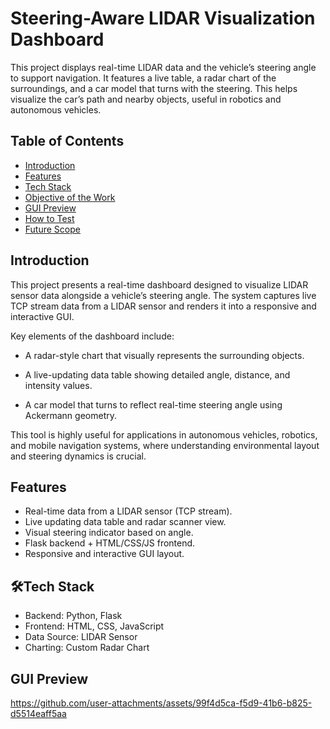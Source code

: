 # Steering-Aware LIDAR Visualization Dashboard
This project displays real-time LIDAR data and the vehicle’s steering angle to support navigation. It features a live table, a radar chart of the surroundings, and a car model that turns with the steering. This helps visualize the car’s path and nearby objects, useful in robotics and autonomous vehicles.

## Table of Contents
- [Introduction](#introduction)
- [Features](#features)
- [Tech Stack](#tech-stack)
- [Objective of the Work](#objective-of-the-work)
- [GUI Preview](#gui-preview)
- [How to Test](#how-to-test)
- [Future Scope](#future-scope)

## Introduction
This project presents a real-time dashboard designed to visualize LIDAR sensor data alongside a vehicle’s steering angle. The system captures live TCP stream data from a LIDAR sensor and renders it into a responsive and interactive GUI.

Key elements of the dashboard include:
* A radar-style chart that visually represents the surrounding objects.

* A live-updating data table showing detailed angle, distance, and intensity values.

* A car model that turns to reflect real-time steering angle using Ackermann geometry.

This tool is highly useful for applications in autonomous vehicles, robotics, and mobile navigation systems, where understanding environmental layout and steering dynamics is crucial.


## Features
* Real-time data from a LIDAR sensor (TCP stream).
* Live updating data table and radar scanner view.
* Visual steering indicator based on angle.
* Flask backend + HTML/CSS/JS frontend.
* Responsive and interactive GUI layout.

## 🛠Tech Stack
* Backend: Python, Flask
* Frontend: HTML, CSS, JavaScript
* Data Source: LIDAR Sensor
* Charting: Custom Radar Chart

## GUI Preview
https://github.com/user-attachments/assets/99f4d5ca-f5d9-41b6-b825-d5514eaff5aa
